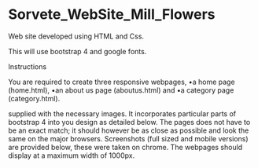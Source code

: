# Sorvete_WebSite_Mill_Flowers
Web site developed using HTML and Css.

This will use bootstrap 4 and google fonts.

Instructions

You are required to create three responsive webpages,
•a home page (home.html),
•an about us page (aboutus.html) and
•a category page (category.html).

supplied with the necessary images. It incorporates particular parts of bootstrap 4 into you design as detailed below. The pages does not have to be an exact match; it should however be as close as possible and look the same on the major browsers. Screenshots (full sized and mobile versions) are provided below, these were taken on chrome.
The webpages should display at a maximum width of 1000px.

